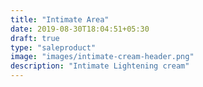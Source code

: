 ```yaml
---
title: "Intimate Area"
date: 2019-08-30T18:04:51+05:30
draft: true
type: "saleproduct"
image: "images/intimate-cream-header.png"
description: "Intimate Lightening cream"
---
```

